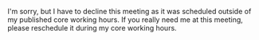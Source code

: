 I'm sorry, but I have to decline this meeting as it was scheduled outside of my published core working hours. If you really need me at this meeting, please reschedule it during my core working hours.
